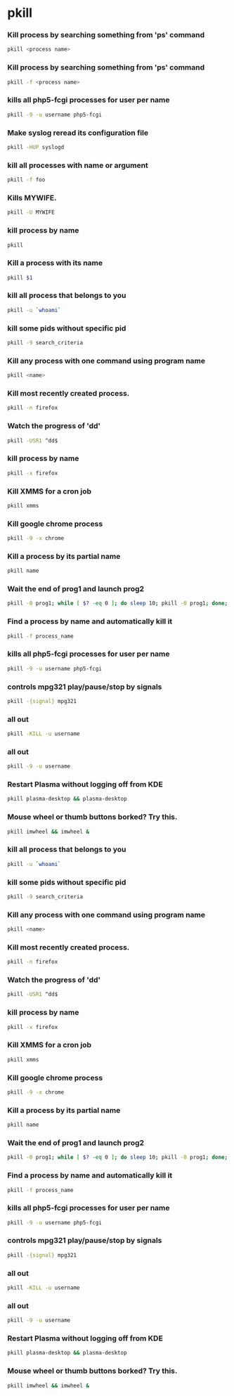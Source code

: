 # pkill

### Kill process by searching something from 'ps' command
```sh
pkill <process name>
```

### Kill process by searching something from 'ps' command
```sh
pkill -f <process name>
```

### kills all php5-fcgi processes for user per name
```sh
pkill -9 -u username php5-fcgi
```

### Make syslog reread its configuration file
```sh
pkill -HUP syslogd
```

### kill all processes with name or argument
```sh
pkill -f foo
```

### Kills MYWIFE.
```sh
pkill -U MYWIFE
```

### kill process by name
```sh
pkill
```

### Kill a process with its name
```sh
pkill $1
```

### kill all process that belongs to you
```sh
pkill -u `whoami`
```

### kill some pids without specific pid
```sh
pkill -9 search_criteria
```

### Kill any process with one command using program name
```sh
pkill <name>
```

### Kill most recently created process.
```sh
pkill -n firefox
```

### Watch the progress of 'dd'
```sh
pkill -USR1 ^dd$
```

### kill process by name
```sh
pkill -x firefox
```

### Kill XMMS for a cron job
```sh
pkill xmms
```

### Kill google chrome process
```sh
pkill -9 -x chrome
```

### Kill a process by its partial name
```sh
pkill name
```

### Wait the end of prog1 and launch prog2
```sh
pkill -0 prog1; while [ $? -eq 0 ]; do sleep 10; pkill -0 prog1; done; prog2
```

### Find a process by name and automatically kill it
```sh
pkill -f process_name
```

### kills all php5-fcgi processes for user per name
```sh
pkill -9 -u username php5-fcgi
```

### controls mpg321 play/pause/stop by signals
```sh
pkill -{signal} mpg321
```

### all out
```sh
pkill -KILL -u username
```

### all out
```sh
pkill -9 -u username
```

### Restart Plasma without logging off from KDE
```sh
pkill plasma-desktop && plasma-desktop
```

### Mouse wheel or thumb buttons borked? Try this.
```sh
pkill imwheel && imwheel &
```

### kill all process that belongs to you
```sh
pkill -u `whoami`
```

### kill some pids without specific pid
```sh
pkill -9 search_criteria
```

### Kill any process with one command using program name
```sh
pkill <name>
```

### Kill most recently created process.
```sh
pkill -n firefox
```

### Watch the progress of 'dd'
```sh
pkill -USR1 ^dd$
```

### kill process by name
```sh
pkill -x firefox
```

### Kill XMMS for a cron job
```sh
pkill xmms
```

### Kill google chrome process
```sh
pkill -9 -x chrome
```

### Kill a process by its partial name
```sh
pkill name
```

### Wait the end of prog1 and launch prog2
```sh
pkill -0 prog1; while [ $? -eq 0 ]; do sleep 10; pkill -0 prog1; done; prog2
```

### Find a process by name and automatically kill it
```sh
pkill -f process_name
```

### kills all php5-fcgi processes for user per name
```sh
pkill -9 -u username php5-fcgi
```

### controls mpg321 play/pause/stop by signals
```sh
pkill -{signal} mpg321
```

### all out
```sh
pkill -KILL -u username
```

### all out
```sh
pkill -9 -u username
```

### Restart Plasma without logging off from KDE
```sh
pkill plasma-desktop && plasma-desktop
```

### Mouse wheel or thumb buttons borked? Try this.
```sh
pkill imwheel && imwheel &
```
